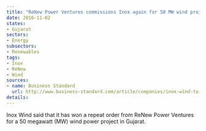 ```yaml
---
title: "ReNew Power Ventures commissions Inox again for 50 MW wind project"
date: 2016-11-02
states:
- Gujarat
sectors:
- Energy
subsectors:
- Renewables
tags:
- Inox
- ReNew
- Wind
sources:
- name: Business Standard
  url: http://www.business-standard.com/article/companies/inox-wind-to-begin-work-on-gujarat-s-wind-power-project-116102400252_1.html
details:
---
```


Inox Wind said that it has won a repeat order from ReNew Power Ventures for a 50 megawatt (MW) wind power project in Gujarat.
